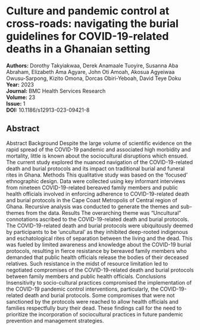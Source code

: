 # Culture and pandemic control at cross-roads: navigating the burial guidelines for COVID-19-related deaths in a Ghanaian setting

**Authors:** Dorothy Takyiakwaa, Derek Anamaale Tuoyire, Susanna Aba Abraham, Elizabeth Ama Agyare, John Oti Amoah, Akosua Agyeiwaa Owusu-Sarpong, Kizito Omona, Dorcas Obiri-Yeboah, David Teye Doku  
**Year:** 2023  
**Journal:** BMC Health Services Research  
**Volume:** 23  
**Issue:** 1  
**DOI:** 10.1186/s12913-023-09421-8  

## Abstract
Abstract                Background                Despite the large volume of scientific evidence on the rapid spread of the COVID-19 pandemic and associated high morbidity and mortality, little is known about the sociocultural disruptions which ensued. The current study explored the nuanced navigation of the COVID-19-related death and burial protocols and its impact on traditional burial and funeral rites in Ghana.                              Methods                This qualitative study was based on the ‘focused’ ethnographic design. Data were collected using key informant interviews from nineteen COVID-19-related bereaved family members and public health officials involved in enforcing adherence to COVID-19-related death and burial protocols in the Cape Coast Metropolis of Central region of Ghana.  Recursive analysis was conducted to generate the themes and sub-themes from the data.                              Results                The overarching theme was “Uncultural” connotations ascribed to the COVID-19-related death and burial protocols. The COVID-19-related death and burial protocols were ubiquitously deemed by participants to be ‘uncultural’ as they inhibited deep-rooted indigenous and eschatological rites of separation between the living and the dead. This was fueled by limited awareness and knowledge about the COVID-19 burial protocols, resulting in fierce resistance by bereaved family members who demanded that public health officials release the bodies of their deceased relatives. Such resistance in the midst of resource limitation led to negotiated compromises of the COVID-19-related death and burial protocols between family members and public health officials.                              Conclusions                Insensitivity to socio-cultural practices compromised the implementation of the COVID-19 pandemic control interventions, particularly, the COVID-19-related death and burial protocols. Some compromises that were not sanctioned by the protocols were reached to allow health officials and families respectfully bury their dead. These findings call for the need to prioritize the incorporation of sociocultural practices in future pandemic prevention and management strategies.

